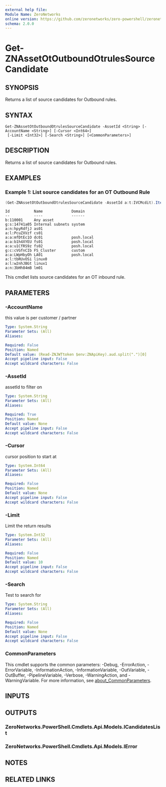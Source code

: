 ```yaml
---
external help file:
Module Name: ZeroNetworks
online version: https://github.com/zeronetworks/zero-powershell/zeronetworks/get-znassetotoutboundotrulessourcecandidate
schema: 2.0.0
---
```


# Get-ZNAssetOtOutboundOtrulesSourceCandidate

## SYNOPSIS
Returns a list of source candidates for Outbound rules.

## SYNTAX

```
Get-ZNAssetOtOutboundOtrulesSourceCandidate -AssetId <String> [-AccountName <String>] [-Cursor <Int64>]
 [-Limit <Int32>] [-Search <String>] [<CommonParameters>]
```

## DESCRIPTION
Returns a list of source candidates for Outbound rules.

## EXAMPLES

### Example 1: List source candidates for an OT Outbound Rule
```powershell
(Get-ZNAssetOtOutboundOtrulesSourceCandidate -AssetId a:t:IVCMcdit).Items
```

```output
Id           Name             Domain
--           ----             ------
b:110001     Any asset        
g:s:14741a05 Internal subnets system
a:n:hpyRdfjJ as01             
a:l:PcuZXVzf cs01             
a:a:mfDtEc1O dc01             posh.local
a:a:b1h4XYEU fs01             posh.local
a:a:u1CfRS9z fs02             posh.local
g:c:cVGfnCIb FS_Cluster       custom
a:a:LWpHbyOh LA01             posh.local
a:l:tbRUvOSi linux0           
a:l:w2nhJBGt linux1           
a:n:3bHh84mB lm01    
```

This cmdlet lists source candidates for an OT inbound rule.

## PARAMETERS

### -AccountName
this value is per customer / partner

```yaml
Type: System.String
Parameter Sets: (All)
Aliases:

Required: False
Position: Named
Default value: (Read-ZNJWTtoken $env:ZNApiKey).aud.split(".")[0]
Accept pipeline input: False
Accept wildcard characters: False
```

### -AssetId
assetId to filter on

```yaml
Type: System.String
Parameter Sets: (All)
Aliases:

Required: True
Position: Named
Default value: None
Accept pipeline input: False
Accept wildcard characters: False
```

### -Cursor
cursor position to start at

```yaml
Type: System.Int64
Parameter Sets: (All)
Aliases:

Required: False
Position: Named
Default value: None
Accept pipeline input: False
Accept wildcard characters: False
```

### -Limit
Limit the return results

```yaml
Type: System.Int32
Parameter Sets: (All)
Aliases:

Required: False
Position: Named
Default value: 10
Accept pipeline input: False
Accept wildcard characters: False
```

### -Search
Test to search for

```yaml
Type: System.String
Parameter Sets: (All)
Aliases:

Required: False
Position: Named
Default value: None
Accept pipeline input: False
Accept wildcard characters: False
```

### CommonParameters
This cmdlet supports the common parameters: -Debug, -ErrorAction, -ErrorVariable, -InformationAction, -InformationVariable, -OutVariable, -OutBuffer, -PipelineVariable, -Verbose, -WarningAction, and -WarningVariable. For more information, see [about_CommonParameters](http://go.microsoft.com/fwlink/?LinkID=113216).

## INPUTS

## OUTPUTS

### ZeroNetworks.PowerShell.Cmdlets.Api.Models.ICandidatesList

### ZeroNetworks.PowerShell.Cmdlets.Api.Models.IError

## NOTES

## RELATED LINKS


